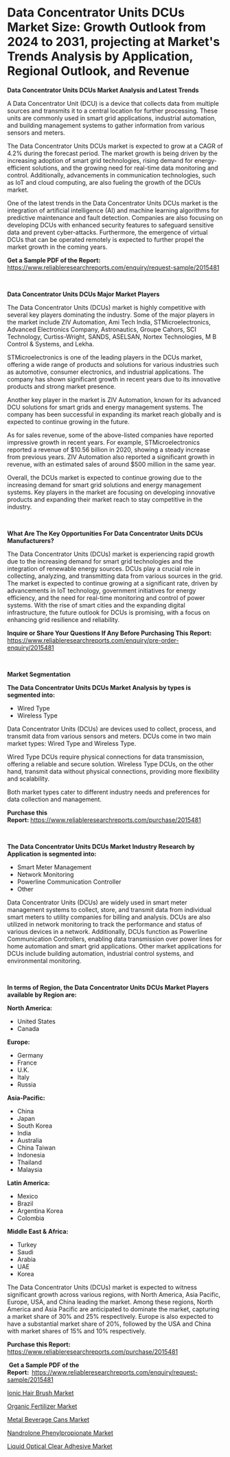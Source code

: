 <p><h1>Data Concentrator Units DCUs Market Size: Growth Outlook from 2024 to 2031, projecting at Market's Trends Analysis by Application, Regional Outlook, and Revenue</h1></p><p><strong>Data Concentrator Units DCUs Market Analysis and Latest Trends</strong></p>
<p><p>A Data Concentrator Unit (DCU) is a device that collects data from multiple sources and transmits it to a central location for further processing. These units are commonly used in smart grid applications, industrial automation, and building management systems to gather information from various sensors and meters.</p><p>The Data Concentrator Units DCUs market is expected to grow at a CAGR of 4.2% during the forecast period. The market growth is being driven by the increasing adoption of smart grid technologies, rising demand for energy-efficient solutions, and the growing need for real-time data monitoring and control. Additionally, advancements in communication technologies, such as IoT and cloud computing, are also fueling the growth of the DCUs market.</p><p>One of the latest trends in the Data Concentrator Units DCUs market is the integration of artificial intelligence (AI) and machine learning algorithms for predictive maintenance and fault detection. Companies are also focusing on developing DCUs with enhanced security features to safeguard sensitive data and prevent cyber-attacks. Furthermore, the emergence of virtual DCUs that can be operated remotely is expected to further propel the market growth in the coming years.</p></p>
<p><strong>Get a Sample PDF of the Report:&nbsp;</strong> <a href="https://www.reliableresearchreports.com/enquiry/request-sample/2015481">https://www.reliableresearchreports.com/enquiry/request-sample/2015481</a></p>
<p>&nbsp;</p>
<p><strong>Data Concentrator Units DCUs Major Market Players</strong></p>
<p><p>The Data Concentrator Units (DCUs) market is highly competitive with several key players dominating the industry. Some of the major players in the market include ZIV Automation, Ami Tech India, STMicroelectronics, Advanced Electronics Company, Astronautics, Groupe Cahors, SCI Technology, Curtiss-Wright, SANDS, ASELSAN, Nortex Technologies, M B Control & Systems, and Lekha.</p><p>STMicroelectronics is one of the leading players in the DCUs market, offering a wide range of products and solutions for various industries such as automotive, consumer electronics, and industrial applications. The company has shown significant growth in recent years due to its innovative products and strong market presence.</p><p>Another key player in the market is ZIV Automation, known for its advanced DCU solutions for smart grids and energy management systems. The company has been successful in expanding its market reach globally and is expected to continue growing in the future.</p><p>As for sales revenue, some of the above-listed companies have reported impressive growth in recent years. For example, STMicroelectronics reported a revenue of $10.56 billion in 2020, showing a steady increase from previous years. ZIV Automation also reported a significant growth in revenue, with an estimated sales of around $500 million in the same year.</p><p>Overall, the DCUs market is expected to continue growing due to the increasing demand for smart grid solutions and energy management systems. Key players in the market are focusing on developing innovative products and expanding their market reach to stay competitive in the industry.</p></p>
<p>&nbsp;</p>
<p><strong>What Are The Key Opportunities For Data Concentrator Units DCUs Manufacturers?</strong></p>
<p><p>The Data Concentrator Units (DCUs) market is experiencing rapid growth due to the increasing demand for smart grid technologies and the integration of renewable energy sources. DCUs play a crucial role in collecting, analyzing, and transmitting data from various sources in the grid. The market is expected to continue growing at a significant rate, driven by advancements in IoT technology, government initiatives for energy efficiency, and the need for real-time monitoring and control of power systems. With the rise of smart cities and the expanding digital infrastructure, the future outlook for DCUs is promising, with a focus on enhancing grid resilience and reliability.</p></p>
<p><strong>Inquire or Share Your Questions If Any Before Purchasing This Report:</strong> <a href="https://www.reliableresearchreports.com/enquiry/pre-order-enquiry/2015481">https://www.reliableresearchreports.com/enquiry/pre-order-enquiry/2015481</a></p>
<p>&nbsp;</p>
<p><strong>Market Segmentation</strong></p>
<p><strong>The Data Concentrator Units DCUs Market Analysis by types is segmented into:</strong></p>
<p><ul><li>Wired Type</li><li>Wireless Type</li></ul></p>
<p><p>Data Concentrator Units (DCUs) are devices used to collect, process, and transmit data from various sensors and meters. DCUs come in two main market types: Wired Type and Wireless Type. </p><p>Wired Type DCUs require physical connections for data transmission, offering a reliable and secure solution. Wireless Type DCUs, on the other hand, transmit data without physical connections, providing more flexibility and scalability.</p><p>Both market types cater to different industry needs and preferences for data collection and management.</p></p>
<p><strong>Purchase this Report:&nbsp;</strong><a href="https://www.reliableresearchreports.com/purchase/2015481">https://www.reliableresearchreports.com/purchase/2015481</a></p>
<p>&nbsp;</p>
<p><strong>The Data Concentrator Units DCUs Market Industry Research by Application is segmented into:</strong></p>
<p><ul><li>Smart Meter Management</li><li>Network Monitoring</li><li>Powerline Communication Controller</li><li>Other</li></ul></p>
<p><p>Data Concentrator Units (DCUs) are widely used in smart meter management systems to collect, store, and transmit data from individual smart meters to utility companies for billing and analysis. DCUs are also utilized in network monitoring to track the performance and status of various devices in a network. Additionally, DCUs function as Powerline Communication Controllers, enabling data transmission over power lines for home automation and smart grid applications. Other market applications for DCUs include building automation, industrial control systems, and environmental monitoring.</p></p>
<p>&nbsp;</p>
<p><strong>In terms of Region, the Data Concentrator Units DCUs Market Players available by Region are:</strong></p>
<p>
    <p> <strong> North America: </strong>
        <ul>
            <li>United States</li>
            <li>Canada</li>
        </ul>
        </p> 
    <p> <strong> Europe: </strong>
        <ul>
            <li>Germany</li>
            <li>France</li>
            <li>U.K.</li>
            <li>Italy</li>
            <li>Russia</li>
        </ul>
        </p> 
    <p> <strong> Asia-Pacific: </strong>
        <ul>
            <li>China</li>
            <li>Japan</li>
            <li>South Korea</li>
            <li>India</li>
            <li>Australia</li>
            <li>China Taiwan</li>
            <li>Indonesia</li>
            <li>Thailand</li>
            <li>Malaysia</li>
        </ul>
        </p> 
    <p> <strong> Latin America: </strong>
        <ul>
            <li>Mexico</li>
            <li>Brazil</li>
            <li>Argentina Korea</li>
            <li>Colombia</li>
        </ul>
        </p> 
    <p> <strong> Middle East & Africa: </strong>
        <ul>
            <li>Turkey</li>
            <li>Saudi</li>
            <li>Arabia</li>
            <li>UAE</li>
            <li>Korea</li>
        </ul>
    </p>
    </p>
<p><p>The Data Concentrator Units (DCUs) market is expected to witness significant growth across various regions, with North America, Asia Pacific, Europe, USA, and China leading the market. Among these regions, North America and Asia Pacific are anticipated to dominate the market, capturing a market share of 30% and 25% respectively. Europe is also expected to have a substantial market share of 20%, followed by the USA and China with market shares of 15% and 10% respectively.</p></p>
<p><strong>Purchase this Report: </strong><a href="https://www.reliableresearchreports.com/purchase/2015481">https://www.reliableresearchreports.com/purchase/2015481</a></p>
<p>&nbsp;<strong>Get a Sample PDF of the Report:&nbsp;&nbsp;</strong><a href="https://www.reliableresearchreports.com/enquiry/request-sample/2015481">https://www.reliableresearchreports.com/enquiry/request-sample/2015481</a></p>
<p><strong></strong></p>
<p><p><a href="https://ivy-potential-64b.notion.site/Ionic-Hair-Brush-Market-Size-Furnishes-Valuable-Information-Encompassing-Market-Share-Market-Trends-638b6a2537ab475295e5478f05cc9b77">Ionic Hair Brush Market</a></p><p><a href="https://five-trouble-98a.notion.site/Organic-Fertilizer-Market-Size-Share-Trends-Analysis-Report-By-Application-Regional-Outlook-Com-8e78b99dd915477fa5fab0fb86046d6a">Organic Fertilizer Market</a></p><p><a href="https://view.publitas.com/reportprime-1/metal-beverage-cans-market-research-report-unlocks-analysis-on-the-market-financial-status-market-size-and-market-revenue-upto-2031/">Metal Beverage Cans Market</a></p><p><a href="https://nifty-kite-d51.notion.site/Nandrolone-Phenylpropionate-Market-Research-Report-Provides-Critical-Insights-that-can-help-Shape-Bu-84e4d01c19444d86a9642120988a6192">Nandrolone Phenylpropionate Market</a></p><p><a href="https://view.publitas.com/reportprime-1/liquid-optical-clear-adhesive-market-size-share-trends-analysis-report-by-material-by-type-by-end-user-by-region-and-segment-forecasts-2024-2031/">Liquid Optical Clear Adhesive Market</a></p></p>